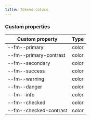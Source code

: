 ```yaml
---
title: Tokens colors
---
```


### Custom properties

| Custom property        | Type  |
| ---------------------- | ----- |
| --fm--primary          | color |
| --fm--primary-contrast | color |
| --fm--secondary        | color |
| --fm--success          | color |
| --fm--warning          | color |
| --fm--danger           | color |
| --fm--info             | color |
| --fm--checked          | color |
| --fm--checked-contrast | color |
